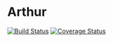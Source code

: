 # Arthur

[![Build Status](https://travis-ci.org/harlantwood/arthur.svg?branch=dev)](https://travis-ci.org/harlantwood/arthur)
[![Coverage Status](https://coveralls.io/repos/github/harlantwood/arthur/badge.svg?branch=dev)](https://coveralls.io/github/harlantwood/arthur?branch=master)

